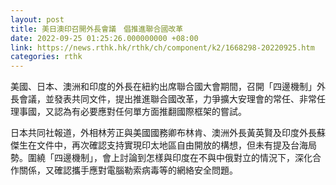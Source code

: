 ```yaml
---
layout: post
title: 美日澳印召開外長會議　倡推進聯合國改革
date: 2022-09-25 01:25:26.000000000 +08:00
link: https://news.rthk.hk/rthk/ch/component/k2/1668298-20220925.htm
categories: rthk
---
```


美國、日本、澳洲和印度的外長在紐約出席聯合國大會期間，召開「四邊機制」外長會議，並發表共同文件，提出推進聯合國改革，力爭擴大安理會的常任、非常任理事國，又認為有必要應對任何單方面推翻國際框架的嘗試。

日本共同社報道，外相林芳正與美國國務卿布林肯、澳洲外長黃英賢及印度外長蘇傑生在文件中，再次確認支持實現印太地區自由開放的構想，但未有提及台海局勢。圍繞「四邊機制」，會上討論到怎樣與印度在不與中俄對立的情況下，深化合作關係，又確認攜手應對電腦勒索病毒等的網絡安全問題。
